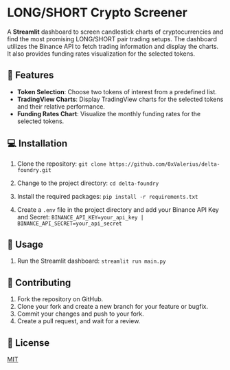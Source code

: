 # LONG/SHORT Crypto Screener

A **Streamlit** dashboard to screen candlestick charts of cryptocurrencies and find the most promising LONG/SHORT pair trading setups. The dashboard utilizes the Binance API to fetch trading information and display the charts. It also provides funding rates visualization for the selected tokens.

## 🌟 Features

- **Token Selection**: Choose two tokens of interest from a predefined list.
- **TradingView Charts**: Display TradingView charts for the selected tokens and their relative performance.
- **Funding Rates Chart**: Visualize the monthly funding rates for the selected tokens.

## 💻 Installation 

1. Clone the repository: `git clone https://github.com/0xValerius/delta-foundry.git`

2. Change to the project directory: `cd delta-foundry`

3. Install the required packages: `pip install -r requirements.txt`

4. Create a `.env` file in the project directory and add your Binance API Key and Secret: `BINANCE_API_KEY=your_api_key | BINANCE_API_SECRET=your_api_secret`

## 🚀 Usage 

1. Run the Streamlit dashboard: `streamlit run main.py`

## 🤝 Contributing

1. Fork the repository on GitHub.
2. Clone your fork and create a new branch for your feature or bugfix.
3. Commit your changes and push to your fork.
4. Create a pull request, and wait for a review.

## 📄 License

[MIT](https://choosealicense.com/licenses/mit/)
